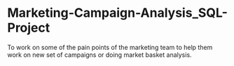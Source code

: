 # Marketing-Campaign-Analysis_SQL-Project
To work on some of the pain points of the marketing team to help them work on new set of campaigns or doing market basket analysis.
